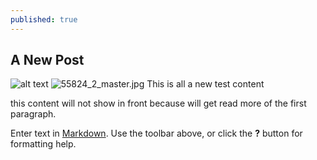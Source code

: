 ```yaml
---
published: true
---
```

## A New Post

![alt text]({{site.baseurl}}/images/59029_1_yankee_large.jpg)
![55824_2_master.jpg]({{site.baseurl}}/images/55824_2_master.jpg)
This is all a new test content


this content will not show in front because will get read more of the first paragraph.

Enter text in [Markdown](http://daringfireball.net/projects/markdown/). Use the toolbar above, or click the **?** button for formatting help.
